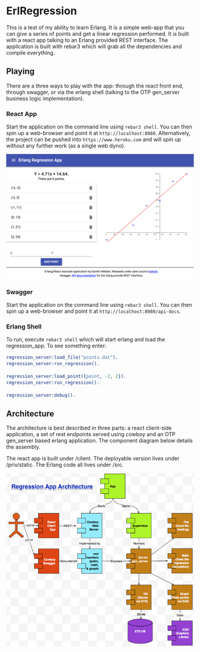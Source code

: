 # ErlRegression

This is a test of my ability to learn Erlang. It is a simple web-app that you 
can give a series of points and get a linear regression performed. It is 
built with a react app talking to an Erlang provided REST interface. The 
application is built with rebar3 which will grab all the dependencies and 
compile everything. 

## Playing

There are a three ways to play with the app: through the react front end, 
through swagger, or via the erlang shell (talking to the OTP gen_server 
business logic implementation). 

### React App
Start the application on the command line using `rebar3 shell`. You can then 
spin up a web-browser and point it at `http://localhost:8080`. Alternatively,
the project can be pushed into `https://www.heroku.com` and will spin up 
without any further work (as a single web dyno).

![alt text](https://raw.githubusercontent.com/garethwebber/erlregression/master/priv/v1_graph.png "Regression App")

### Swagger
Start the application on the command line using `rebar3 shell`. You can then spin up a web-browser and point it at `http://localhost:8080/api-docs`.

### Erlang Shell
To run, execute `rebar3 shell` which will start erlang and load the regression_app. To see something enter: 

```erlang
regression_server:load_file("points.dat").
regression_server:run_regression().

regression_server:load_point({point, -2, 2}).
regression_server:run_regression().

regression_server:debug().
```
## Architecture

The architecture is best described in three parts: a react client-side
application, a set of rest endpoints served using cowboy and an OTP
gen_server based erlang application. The component diagram below details
the assembly. 

The react app is built under /client. The deployable version lives under
/priv/static. The Erlang code all lives under /src.

![alt text](https://raw.githubusercontent.com/garethwebber/erlregression/master/priv/architecture-diagram.png "Architecture of App")
